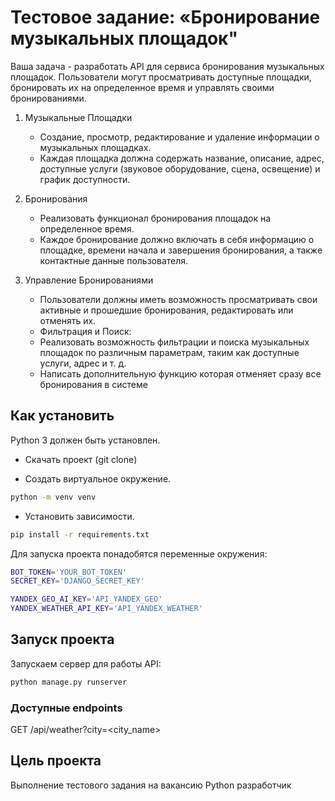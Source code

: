 # Тестовое задание: «Бронирование музыкальных площадок"

Ваша задача - разработать API для сервиса бронирования музыкальных площадок.
Пользователи могут просматривать доступные площадки, бронировать их на
определенное время и управлять своими бронированиями.

1. Музыкальные Площадки

    - Создание, просмотр, редактирование и удаление информации о музыкальных
    площадках.
    - Каждая площадка должна содержать название, описание, адрес, доступные
    услуги (звуковое оборудование, сцена, освещение) и график доступности.

2. Бронирования

    - Реализовать функционал бронирования площадок на определенное время.
    - Каждое бронирование должно включать в себя информацию о площадке,
    времени начала и завершения бронирования, а также контактные данные
    пользователя.

3. Управление Бронированиями

    - Пользователи должны иметь возможность просматривать свои активные и
    прошедшие бронирования, редактировать или отменять их.
    - Фильтрация и Поиск:
    - Реализовать возможность фильтрации и поиска музыкальных площадок по
    различным параметрам, таким как доступные услуги, адрес и т. д.
    - Написать дополнительную функцию которая отменяет сразу все бронирования в
    системе

## Как установить

Python 3 должен быть установлен.

- Скачать проект (git clone)

- Создать виртуальное окружение.

```bash
python -m venv venv
```

- Установить зависимости.

```bash
pip install -r requirements.txt
```

Для запуска проекта понадобятся переменные окружения:

```bash
BOT_TOKEN='YOUR_BOT_TOKEN'
SECRET_KEY='DJANGO_SECRET_KEY'

YANDEX_GEO_AI_KEY='API_YANDEX_GEO'
YANDEX_WEATHER_API_KEY='API_YANDEX_WEATHER'
```

## Запуск проекта

Запускаем сервер для работы API:

```bash
python manage.py runserver
```

### Доступные endpoints

GET /api/weather?city=<city_name>

## Цель проекта

Выполнение тестового задания на вакансию Python разработчик
